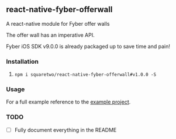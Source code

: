 ## react-native-fyber-offerwall

A react-native module for Fyber offer walls

The offer wall has an imperative API.

Fyber iOS SDK v9.0.0 is already packaged up to save time and pain! 

### Installation

1. `npm i squaretwo/react-native-fyber-offerwall#v1.0.0 -S`


### Usage


For a full example reference to the [example project](Example).


### TODO
- [ ] Fully document everything in the README
